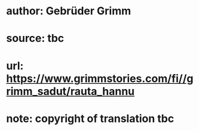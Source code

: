 # author: Gebrüder Grimm
# source: tbc
# url: https://www.grimmstories.com/fi//grimm_sadut/rauta_hannu
# note: copyright of translation tbc


